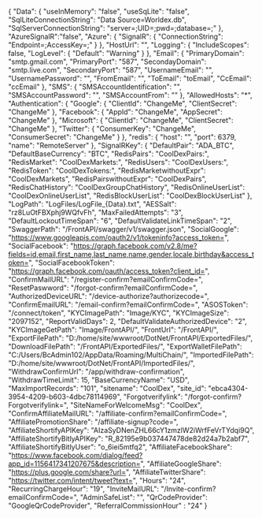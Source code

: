 {
    "Data": {
        "useInMemory": "false",
        "useSqLite": "false",
        "SqlLiteConnectionString": "Data Source=Worldex.db",
        "SqlServerConnectionString": "server=<DatabaseServerName>;UID=<UserName>;pwd=<Password>;database=<DatabaseName>;"
    },
  "AzureSignalR":"false",
  "Azure": {
        "SignalR": {
            "ConnectionString": "Endpoint=<EndPointURL>;AccessKey=<AccessKey>;"
        }
    },
  "HostUrl": "<APIURL>",
  "Logging": {
    "IncludeScopes": false,
    "LogLevel": {
      "Default": "Warning"
    }
  },
  "Email": {
      "PrimaryDomain": "smtp.gmail.com",
      "PrimaryPort": "587",
      "SecondayDomain": "smtp.live.com",
      "SecondaryPort": "587",
      "UsernameEmail": "",
      "UsernamePassword": "",
      "FromEmail": "",
      "ToEmail": "toEmail",
      "CcEmail": "ccEmail"
  },
  "SMS": {
    "SMSAccountIdentification": "",
    "SMSAccountPassword": "",
    "SMSAccountFrom": ""
  },
  "AllowedHosts": "*",
  "Authentication": {
    "Google": {
      "ClientId": "ChangeMe",
      "ClientSecret": "ChangeMe"
    },
    "Facebook": {
      "AppId": "ChangeMe",
      "AppSecret": "ChangeMe"
    },
    "Microsoft": {
      "ClientId": "ChangeMe",
      "ClientSecret": "ChangeMe"
    },
    "Twitter": {
      "ConsumerKey": "ChangeMe",
      "ConsumerSecret": "ChangeMe"
    }
  },
  "redis": {
      "host": "<RedisHost>",
      "port": 6379,
      "name": "RemoteServer"
  },
  "SignalRKey": {
    "DefaultPair": "ADA_BTC",
    "DefaultBaseCurrency": "BTC",
    "RedisPairs": "CoolDexPairs:",
    "RedisMarket": "CoolDexMarkets:",
    "RedisUsers": "CoolDexUsers:",
    "RedisToken": "CoolDexTokens:",
    "RedisMarketwithoutExpr": "CoolDexMarkets",
    "RedisPairswithoutExpr": "CoolDexPairs",
    "RedisChatHistory": "CoolDexGroupChatHistory",
    "RedisOnlineUserList": "CoolDexOnlineUserList",
    "RedisBlockUserList": "CoolDexBlockUserList"
  },
  "LogPath": "LogFiles/LogFile_{Data}.txt",
  "AESSalt": "rz8LuOtFBXphj9WQfvFh",
  "MaxFailedAttempts": "3",
  "DefaultLockoutTimeSpan": "6",
  "DefaultValidateLinkTimeSpan": "2",
  "SwaggerPath": "/FrontAPI/swagger/v1/swagger.json",
  "SocialGoogle": "https://www.googleapis.com/oauth2/v1/tokeninfo?access_token=",
  "SocialFacebook": "https://graph.facebook.com/v2.8/me?fields=id,email,first_name,last_name,name,gender,locale,birthday&access_token=",
  "SocialFacebookToken": "https://graph.facebook.com/oauth/access_token?client_id=",
  "ConfirmMailURL": "<FrontURL>/register-confirm?emailConfirmCode=",
  "ResetPaswword": "<FrontURL>/forgot-confirm?emailConfirmCode=",
  "AuthorizedDeviceURL": "<FrontURL>/device-authorize?authorizecode=",
  "ConfirmEmailURL": "<FrontURL>/email-confirm?emailConfirmCode=",
  "ASOSToken": "/connect/token",
  "KYCImagePath": "Image/KYC",
  "KYCImageSize": "2097152",
  "ReportValidDays": 2,
  "DefaultValidateAuthorizedDevice": "2",
  "KYCImageGetPath": "Image/FrontAPI/",
  "FrontUrl": "<APIURL>/FrontAPI/",
  "ExportFilePath": "D:/home/site/wwwroot/DotNet/FrontAPI/ExportedFiles/",
  "DownloadFilePath": "<APIURL>/FrontAPI/ExportedFiles/",
  "ExportWalletFilePath": "C:/Users/BcAdmin102/AppData/Roaming/MultiChain/",
  "ImportedFilePath": "D:/home/site/wwwroot/DotNet/FrontAPI/ImportedFiles/",
  "WithdrawConfirmUrl": "<FrontURL>/app/withdraw-confirmation",
  "WithdrawTimeLimit": 15,
  "BaseCurrencyName": "USD",
  "MaxImportRecords": "101",
  "sitename": "CoolDex",
  "site_id": "ebca4304-3954-4209-b603-4dbc78114969",
  "Forgotverifylink": "<FrontURL>/forgot-confirm?Forgotverifylink=",
  "SiteNameForWelcomeMsg": "CoolDex",
  "ConfirmAffiliateMailURL": "<FrontURL>/affiliate-confirm?emailConfirmCode=",
  "AffiliatePromotionShare": "<FrontURL>/affiliate-signup?code=",
  "AffiliateShortifyAPIKey": "AIzaSyDNenZHL66cY1zmzlW2iWrfFeVrTYdqi9Q",
  "AffiliateShortifyBitlyAPIKey": "R_82195e9b037447478de82d24a7b2abf7",
  "AffiliateShortifyBitlyUser": "o_6iei5mtfq2",
  "AffiliateFacebookShare": "https://www.facebook.com/dialog/feed?app_id=1156417341207675&description=",
  "AffiliateGoogleShare": "https://plus.google.com/share?url=",
  "AffiliateTwitterShare": "https://twitter.com/intent/tweet?text=",
  "Hours": "24",
  "RecurringChargeHour": "19",
  "InviteMailURL": "<FrontURL>/Invite-confirm?emailConfirmCode=",
  "AdminSafeList": "",
  "QrCodeProvider": "GoogleQrCodeProvider",
  "ReferralCommissionHour" : "24"
}